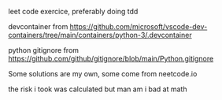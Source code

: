 leet code exercice, preferably doing tdd

devcontainer from https://github.com/microsoft/vscode-dev-containers/tree/main/containers/python-3/.devcontainer

python gitignore from https://github.com/github/gitignore/blob/main/Python.gitignore

Some solutions are my own, some come from neetcode.io

the risk i took was calculated but man am i bad at math